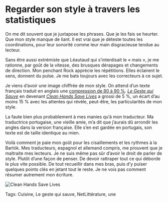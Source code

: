 # Regarder son style à travers les statistiques

On me dit souvent que je juxtapose les phrases. Que je les fais se heurter. Que mon style manque de liant. Il est vrai que je déteste toutes les coordinations, pour leur sonorité comme leur main disgracieuse tendue au lecteur.<span id="more-35125"></span>

Sans être aussi extrémiste que Léautaud qui s’interdisait le « mais », je me rationne, par goût de la vitesse, des brusques dérapages et changements de direction. Mon penchant Rock apprécie les répétitions. Elles éclairent le sens, donnent du pulse. Je me bats toujours avec les correcteurs à ce sujet.

Je viens d’avoir une image chiffrée de mon style. On attend d’un texte français traduit en anglais une [compression de 80 à 90 %](http://www.kwintessential.co.uk/translation/articles/expansion-retraction.html). [*Le Geste qui Sauve*](http://blog.tcrouzet.com/le-geste-qui-sauve/) en devenant [*Clean Hands Save Lives*](http://blog.tcrouzet.com/clean-hands-save-lives/) a grossi de 5 %, un écart d’au moins 15 % avec les attentes qui révèle, peut-être, les particularités de mon style.

La faute bien plus probablement à mes manies qu’à mon traducteur. Ma traductrice portugaise, une vieille amie, m’a dit que j’aurais dû arrondir les angles dans la version française. Elle s’en est gardée en portugais, son texte est de taille identique au mien.

Voilà comment je paie mon goût pour les cisaillements et les rythmes à la Bartók. Mes traducteurs, espagnol et allemand compris, me prouvent que je maltraite mes lecteurs. Je ne suis même pas sûr d’avoir le droit de parler de style. Plutôt d’une façon de penser. De devoir rattraper tout ce qui déborde le plus vite possible. De tout recueillir dans mes bras, puis d’y puiser quelques points clés en jetant tout le reste. Je ne vois pas comment résumer autrement mon écriture.

![Clean Hands Save Lives](http://blog.tcrouzet.comhttps://tcrouzet.com/images_tc/2014/03/cover43.jpg)



Tags: Cuisine, Le geste qui sauve, NetLittérature, une